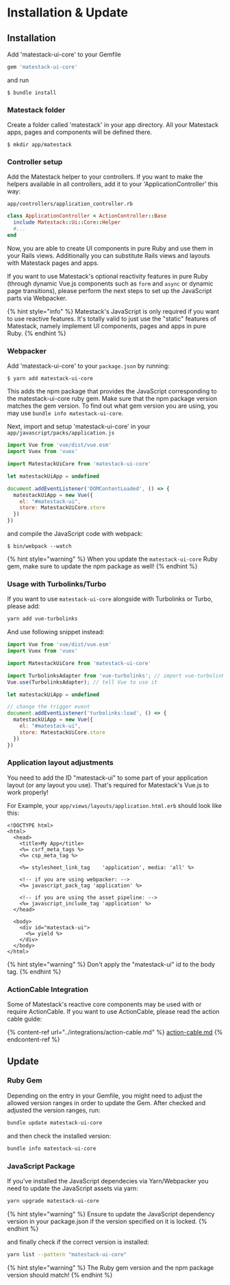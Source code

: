 # Installation & Update

## Installation

Add 'matestack-ui-core' to your Gemfile

```ruby
gem 'matestack-ui-core'
```

and run

```
$ bundle install
```

### Matestack folder

Create a folder called 'matestack' in your app directory. All your Matestack apps, pages and components will be defined there.

```
$ mkdir app/matestack
```

### Controller setup

Add the Matestack helper to your controllers. If you want to make the helpers available in all controllers, add it to your 'ApplicationController' this way:

`app/controllers/application_controller.rb`

```ruby
class ApplicationController < ActionController::Base
  include Matestack::Ui::Core::Helper
  #...
end
```

Now, you are able to create UI components in pure Ruby and use them in your Rails views. Additionally you can substitute Rails views and layouts with Matestack pages and apps.

If you want to use Matestack's optional reactivity features in pure Ruby (through dynamic Vue.js components such as `form` and `async` or dynamic page transitions), please perform the next steps to set up the JavaScript parts via Webpacker.

{% hint style="info" %}
Matestack's JavaScript is only required if you want to use reactive features. It's totally valid to just use the "static" features of Matestack, namely implement UI components, pages and apps in pure Ruby.
{% endhint %}

### Webpacker

Add 'matestack-ui-core' to your `package.json` by running:

```
$ yarn add matestack-ui-core
```

This adds the npm package that provides the JavaScript corresponding to the matestack-ui-core ruby gem. Make sure that the npm package version matches the gem version. To find out what gem version you are using, you may use `bundle info matestack-ui-core`.

Next, import and setup 'matestack-ui-core' in your `app/javascript/packs/application.js`

```javascript
import Vue from 'vue/dist/vue.esm'
import Vuex from 'vuex'

import MatestackUiCore from 'matestack-ui-core'

let matestackUiApp = undefined

document.addEventListener('DOMContentLoaded', () => {
  matestackUiApp = new Vue({
    el: "#matestack-ui",
    store: MatestackUiCore.store
  })
})
```

and compile the JavaScript code with webpack:

```
$ bin/webpack --watch
```

{% hint style="warning" %}
When you update the `matestack-ui-core` Ruby gem, make sure to update the npm package as well!
{% endhint %}

### Usage with Turbolinks/Turbo

If you want to use `matestack-ui-core` alongside with Turbolinks or Turbo, please add:

```bash
yarn add vue-turbolinks
```

And use following snippet instead:

```javascript
import Vue from 'vue/dist/vue.esm'
import Vuex from 'vuex'

import MatestackUiCore from 'matestack-ui-core'

import TurbolinksAdapter from 'vue-turbolinks'; // import vue-turbolinks
Vue.use(TurbolinksAdapter); // tell Vue to use it

let matestackUiApp = undefined

// change the trigger event
document.addEventListener('turbolinks:load', () => {
  matestackUiApp = new Vue({
    el: "#matestack-ui",
    store: MatestackUiCore.store
  })
})
```

### Application layout adjustments

You need to add the ID "matestack-ui" to some part of your application layout (or any layout you use). That's required for Matestack's Vue.js to work properly!

For Example, your `app/views/layouts/application.html.erb` should look like this:

```markup
<!DOCTYPE html>
<html>
  <head>
    <title>My App</title>
    <%= csrf_meta_tags %>
    <%= csp_meta_tag %>

    <%= stylesheet_link_tag    'application', media: 'all' %>

    <!-- if you are using webpacker: -->
    <%= javascript_pack_tag 'application' %>

    <!-- if you are using the asset pipeline: -->
    <%= javascript_include_tag 'application' %>
  </head>

  <body>
    <div id="matestack-ui">
      <%= yield %>
    </div>
  </body>
</html>
```

{% hint style="warning" %}
Don't apply the "matestack-ui" id to the body tag.
{% endhint %}

### ActionCable Integration

Some of Matestack's reactive core components may be used with or require ActionCable. If you want to use ActionCable, please read the action cable guide:

{% content-ref url="../integrations/action-cable.md" %}
[action-cable.md](../integrations/action-cable.md)
{% endcontent-ref %}

## Update

### Ruby Gem

Depending on the entry in your Gemfile, you might need to adjust the allowed version ranges in order to update the Gem. After checked and adjusted the version ranges, run:

```bash
bundle update matestack-ui-core
```

and then check the installed version:

```bash
bundle info matestack-ui-core
```

### JavaScript Package

If you've installed the JavaScript dependecies via Yarn/Webpacker you need to update the JavaScript assets via yarn:

```bash
yarn upgrade matestack-ui-core
```

{% hint style="warning" %}
Ensure to update the JavaScript dependency version in your package.json if the version specified on it is locked.
{% endhint %}

and finally check if the correct version is installed:

```bash
yarn list --pattern "matestack-ui-core"
```

{% hint style="warning" %}
The Ruby gem version and the npm package version should match!
{% endhint %}
